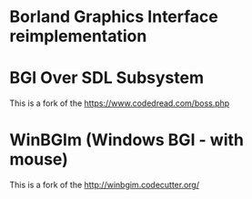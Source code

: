 # Borland Graphics Interface reimplementation

BGI Over SDL Subsystem
======================

This is a fork of the https://www.codedread.com/boss.php

WinBGIm (Windows BGI - with mouse)
==================================

This is a fork of the http://winbgim.codecutter.org/
